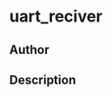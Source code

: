 # uart_reciver

## Author

<!-- Insert Your Name Here -->

## Description

<!-- Describe your example here -->
